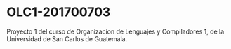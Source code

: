 # OLC1-201700703
Proyecto 1 del curso de Organizacion de Lenguajes y Compiladores 1, de la Universidad de San Carlos de Guatemala.
